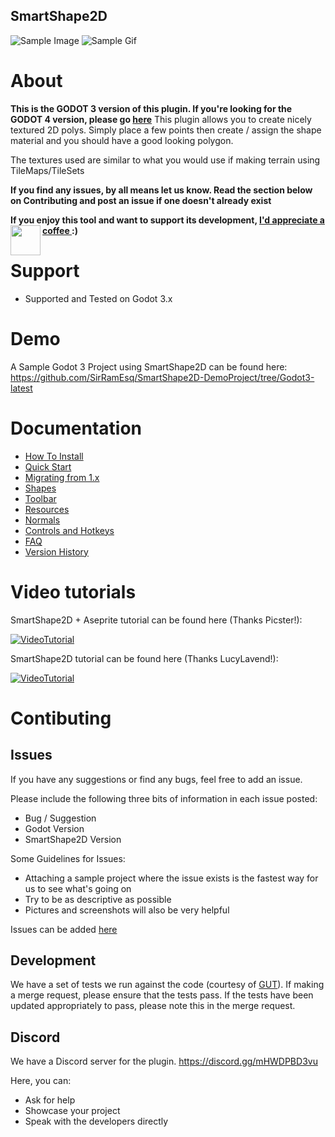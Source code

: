 SmartShape2D
---
![Sample Image]( ./addons/rmsmartshape/documentation/imgs/sample.png )
![Sample Gif]( ./addons/rmsmartshape/documentation/imgs/sample.gif )

# About
**This is the GODOT 3 version of this plugin.
If you're looking for the GODOT 4 version, please go [here](https://github.com/SirRamEsq/SmartShape2D)**
This plugin allows you to create nicely textured 2D polys.
Simply place a few points then create / assign the shape material and you should have a good looking polygon.

The textures used are similar to what you would use if making terrain using TileMaps/TileSets

**If you find any issues, by all means let us know.
Read the section below on Contributing and post an issue if one doesn't already exist**

**If you enjoy this tool and want to support its development, [I'd appreciate a coffee ](https://www.buymeacoffee.com/SirRamESQ) :)**
<a href="https://www.buymeacoffee.com/SirRamESQ">
  <img src="https://cdn.buymeacoffee.com/buttons/v2/default-yellow.png" align="left" height="48">
</a>

# Support
- Supported and Tested on Godot 3.x

# Demo
A Sample Godot 3 Project using SmartShape2D can be found here:
https://github.com/SirRamEsq/SmartShape2D-DemoProject/tree/Godot3-latest

# Documentation
- [How To Install]( ./addons/rmsmartshape/documentation/Install.md )
- [Quick Start]( ./addons/rmsmartshape/documentation/Quickstart.md )
- [Migrating from 1.x]( ./addons/rmsmartshape/documentation/Migration.md )
- [Shapes]( ./addons/rmsmartshape/documentation/Shapes.md )
- [Toolbar]( ./addons/rmsmartshape/documentation/Toolbar.md )
- [Resources]( ./addons/rmsmartshape/documentation/Resources.md )
- [Normals]( ./addons/rmsmartshape/documentation/Normals.md )
- [Controls and Hotkeys]( ./addons/rmsmartshape/documentation/Controls.md )
- [FAQ]( ./addons/rmsmartshape/documentation/FAQ.md )
- [Version History]( ./addons/rmsmartshape/documentation/VersionHistory.md )

# Video tutorials
SmartShape2D + Aseprite tutorial can be found here (Thanks Picster!):

[![VideoTutorial](https://img.youtube.com/vi/r-pd2yuNPvA/0.jpg)](http://www.youtube.com/watch?v=r-pd2yuNPvA)

SmartShape2D tutorial can be found here (Thanks LucyLavend!):

[![VideoTutorial](https://img.youtube.com/vi/45PldDNCQhw/0.jpg)](https://www.youtube.com/watch?v=45PldDNCQhw)


# Contibuting
## Issues
If you have any suggestions or find any bugs, feel free to add an issue.

Please include the following three bits of information in each issue posted:
- Bug / Suggestion
- Godot Version
- SmartShape2D Version

Some Guidelines for Issues:
- Attaching a sample project where the issue exists is the fastest way for us to see what's going on
- Try to be as descriptive as possible
- Pictures and screenshots will also be very helpful

Issues can be added [here](https://github.com/SirRamEsq/SmartShape2D/issues)

## Development
We have a set of tests we run against the code (courtesy of [GUT](https://github.com/bitwes/Gut)).
If making a merge request, please ensure that the tests pass. If the tests have been updated appropriately to pass, please note this in the merge request.

## Discord
We have a Discord server for the plugin. https://discord.gg/mHWDPBD3vu

Here, you can:
- Ask for help
- Showcase your project
- Speak with the developers directly

